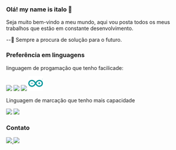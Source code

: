 ### Olá! my name is italo 👋

 Seja muito bem-vindo a meu mundo, aqui vou posta todos os meus trabalhos que estão em constante desenvolvimento.

--🧠 Sempre a procura de solução para o futuro.

### Preferência em linguagens
linguagem de progamação que tenho facilicade:

<div>
<img src="https://upload.wikimedia.org/wikipedia/commons/a/a7/React-icon.svg" height="40" wight="50" >
<img src="https://upload.wikimedia.org/wikipedia/commons/1/18/ISO_C%2B%2B_Logo.svg" height="40" wight"50">
<img src="https://upload.wikimedia.org/wikipedia/commons/d/d4/Javascript-shield.svg" height="40" wight="50">
<img src="https://github.com/devicons/devicon/blob/master/icons/arduino/arduino-original.svg" height="40" wight="50"> 
</div>
<!--[C++](https://img.shields.io/badge/c++-%23008080.svg?style=for-the-badge&logo=c%2B%2B&logoColor=white)  ![JavaScript](https://img.shields.io/badge/javascript-%23323330.svg?style=for-the-badge&logo=javascript&logoColor=%23F7DF1E)  ![Python](https://img.shields.io/badge/python-%23ED8B00?style=for-the-badge&logo=python&logoColor=ffdd54) ![React](https://img.shields.io/badge/React-20232A?style=for-the-badge&logo=react&logoColor=61DAFB)-->

Linguagem de marcação que tenho mais capacidade
<div>
 <img src="https://upload.wikimedia.org/wikipedia/commons/3/38/HTML5_Badge.svg" height="40" wight="50" >
 <img src="https://upload.wikimedia.org/wikipedia/commons/6/62/CSS3_logo.svg" height="40" wight="50">
</div>
 



### Contato

<div>
 <a href="https://www.linkedin.com/in/luiz-italo-872807203/" ><img src="https://img.shields.io/badge/LinkedIn-0077B5?style=for-the-badge&logo=linkedin&logoColor=white"> </a>
 <a href="mailto:luiz.italonunes25@gmail.com"><img src="https://img.shields.io/badge/Gmail-D14836?style=for-the-badge&logo=gmail&logoColor=white"></a>
</div>

